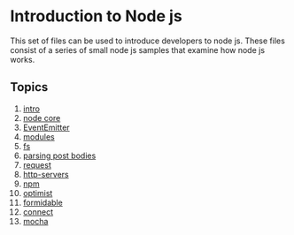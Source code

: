 Introduction to Node js
=======================
This set of files can be used to introduce developers to node js. These files consist of a series of small node js 
samples that examine how node js works.

Topics
------
1. [intro](https://github.com/MoonTahoe/node-js-intro/tree/master/Intro)
2. [node core](https://github.com/MoonTahoe/node-js-intro/tree/master/node%20core)
3. [EventEmitter](https://github.com/MoonTahoe/node-js-intro/tree/master/EventEmitter)
4. [modules](https://github.com/MoonTahoe/node-js-intro/tree/master/modules)
5. [fs](https://github.com/MoonTahoe/node-js-intro/tree/master/fs)
6. [parsing post bodies](https://github.com/MoonTahoe/node-js-intro/tree/master/Parsing%20Post%20Bodies)
7. [request](https://github.com/MoonTahoe/node-js-intro/tree/master/request)
8. [http-servers](https://github.com/MoonTahoe/node-js-intro/tree/master/http-servers)
9. [npm](https://github.com/MoonTahoe/node-js-intro/tree/master/npm)
10. [optimist](https://github.com/MoonTahoe/node-js-intro/tree/master/Optimist)
11. [formidable](https://github.com/MoonTahoe/node-js-intro/tree/master/Formidable)
12. [connect](https://github.com/MoonTahoe/node-js-intro/tree/master/Connect)
13. [mocha](https://github.com/MoonTahoe/node-js-intro/tree/master/mocha)
